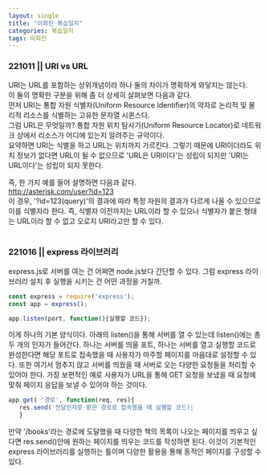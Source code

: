 ```yaml
---
layout: single
title: "이희진 복습일지"
categories: 복습일지
tags: 이희진
---
```


### 221011 || URI vs URL
URI는 URL를 포함하는 상위개념이라 하나 둘의 차이가 명확하게 와닿지는 않는다.  
이 둘의 명확한 구분을 위해 좀 더 상세히 살펴보면 다음과 같다.  
먼저 URI는 통합 자원 식별자(Uniform Resource Identifier)의 약자로 논리적 및 물리적 리소스를 식별하는 고유한 문자열 시퀸스다.  
그럼 URL은 무엇일까? 통합 자원 위치 탐사기(Uniform Resource Locator)로 네트워크 상에서 리소스가 어디에 있는지 알려주는 규약이다.  
요약하면 URI는 식별을 하고 URL는 위치까지 가르킨다. 그렇기 때문에 URI이더라도 위치 정보가 없다면 URL이 될 수 없으므로 'URL은 URI이다'는 성립이 되지만 'URI는 URL이다'는 성립이 되지 못한다.  

즉, 한 가지 예를 들어 설명하면 다음과 같다.  
http://asterisk.com/user?id=123  
이 경우, '?id=123(query)'의 결과에 따라 특정 자원의 결과가 다르게 나올 수 있으므로 이를 식별자라 한다. 즉, 식별자 이전까지는 URL이라 할 수 있으나 식별자가 붙은 형태는 URL이라 할 수 없고 오로지 URI라고만 할 수 있다.  
<br />

### 221016 || express 라이브러리
express.js로 서버를 여는 건 어쩌면 node.js보다 간단할 수 있다. 그럼 express 라이브러리 설치 후 실행을 시키는 건 어떤 과정을 거칠까.
```js
const express = require('express');
const app = express();

app.listen(port, function(){실행할 코드});
```   
이게 하나의 기본 양식이다. 아래의 listen()을 통해 서버를 열 수 있는데 listen()에는 총 두 개의 인자가 들어간다. 하나는 서버를 띄울 포트, 하나는 서버를 열고 실행할 코드로 완성한다면 해당 포트로 접속했을 때 사용자가 마주할 페이지를 마음대로 설정할 수 있다. 또한 여기서 멈추지 않고 서버를 띄웠을 때 서버로 오는 다양한 요청들을 처리할 수 있어야 한다. 가장 보편적인 예로 사용자가 URL을 통해 GET 요청을 보냈을 때 요청에 맞춰 페이지 응답을 보낼 수 있어야 하는 것이다.  
```js
app.get( '경로', function(req, res){
   res.send('전달인자로 받은 경로로 접속했을 때 실행할 코드);
   }
```
만약 '/books'라는 경로에 도달했을 때 다양한 책의 목록이 나오는 페이지를 띄우고 싶다면 res.send()안에 원하는 페이지를 띄우는 코드를 작성하면 된다. 이것이 기본적인 express 라이브러리를 실행하는 틀이며 다양한 활용을 통해 동적인 페이지를 구성할 수 있다.  
<br />

